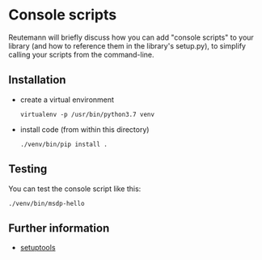 # Console scripts

Reutemann will briefly discuss how you can add "console scripts" to your
library (and how to reference them in the library's setup.py), to simplify
calling your scripts from the command-line.

## Installation

* create a virtual environment

  ```
  virtualenv -p /usr/bin/python3.7 venv
  ```

* install code (from within this directory)

  ```
  ./venv/bin/pip install .
  ```

## Testing

You can test the console script like this:

```
./venv/bin/msdp-hello
```


## Further information

* [setuptools](https://github.com/HamPUG/meetings/tree/master/2018/2018-02-12/setuptools_pypi_mkdocs)
